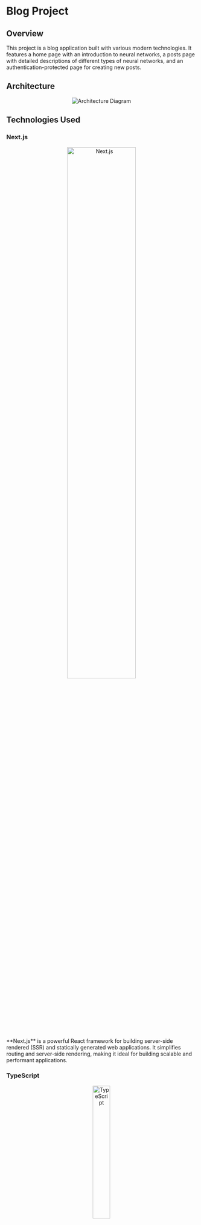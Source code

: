 # Blog Project

## Overview

This project is a blog application built with various modern technologies. It features a home page with an introduction to neural networks, a posts page with detailed descriptions of different types of neural networks, and an authentication-protected page for creating new posts.

## Architecture

<p align="center">
  <img src="image.png" alt="Architecture Diagram"  />
</p>

## Technologies Used

### Next.js

<p align="center">
  <img src="./src/pictures/next.png" alt="Next.js" width="60%" />
</p>
**Next.js** is a powerful React framework for building server-side rendered (SSR) and statically generated web applications. It simplifies routing and server-side rendering, making it ideal for building scalable and performant applications.

### TypeScript

<p align="center">
  <img src="./src/pictures/ts.png" alt="TypeScript" width="30%" />
</p>
**TypeScript** is a statically typed superset of JavaScript that adds optional types. It helps catch errors early and improves code quality by enforcing type safety throughout the development process.

### Prisma + SQLite

<p align="center">
  <img src="./src/pictures/prism.png" alt="Prisma" width="20%" /> 
</p>

<p align="center">
  <img src="./src/pictures/sql.png" alt="SQLite" width="45%" />
</p>

**Prisma** is an ORM (Object-Relational Mapping) tool that provides a type-safe query builder for database management. **SQLite** is used as the database for this project, offering a lightweight and efficient solution for data storage.

### Kinde for Authentication

<p align="center">
  <img src="./src/pictures/kind.jpg" alt="Kinde" width="30%" />
</p>
**Kinde** is used for authentication and user management. It provides features for secure login, session management, and route protection, ensuring that only authorized users can create or modify posts.

### React

<p align="center">
  <img src="./src/pictures/react.png" alt="React" width="30%" />
</p>
**React** is a JavaScript library for building user interfaces. It allows for the creation of reusable components and enhances the development of interactive and dynamic web applications.

### React-Katex

**React-Katex** is a library for rendering LaTeX mathematical expressions within React components. It is used to display complex mathematical formulas clearly and accurately.

### Tailwind CSS

<p align="center">
  <img src="./src/pictures/tailwind.png" alt="Tailwind CSS" width="30%" />
</p>
**Tailwind CSS** is a utility-first CSS framework that provides low-level utility classes for creating custom designs. It facilitates rapid and responsive styling, making it easier to develop aesthetically pleasing UIs.

## Features

- **Home Page**: Introduction to neural networks and their features.
- **Posts Page**: Detailed descriptions of various types of neural networks.
- **Create Post Page**: Requires authentication to create new posts with titles and content.

## Screenshots

### Home Page

<p align="center">
  <img src="./src/pictures/home.png" alt="Home Page" />
</p>

### Posts Page

<p align="center">
  <img src="./src/pictures/loading.png" alt="Create Post Page"  />
  <img src="./src/pictures/posts.png" alt="Posts Page" />
  <img src="./src/pictures/postBody.png" alt="Post Body" />
</p>

### Create Post Page

<p align="center">
  <img src="./src/pictures/accesscreatpost.png" alt="Create Post Page"  />
  <img src="./src/pictures/CNN.png" alt="Create Post Page"  />
  <img src="./src/pictures/prismaStudio.png" alt="Prisma Studio"  />
</p>

## Getting Started

First, run the development server:

```bash
npm run dev
# or
yarn dev
# or
pnpm dev
# or
bun dev


Open [http://localhost:3000](http://localhost:3000) with your browser to see the result.

You can start editing the page by modifying `app/page.tsx`. The page auto-updates as you edit the file.

This project uses [`next/font`](https://nextjs.org/docs/basic-features/font-optimization) to automatically optimize and load Inter, a custom Google Font.

## Learn More

To learn more about Next.js, take a look at the following resources:

- [Next.js Documentation](https://nextjs.org/docs) - learn about Next.js features and API.
- [Learn Next.js](https://nextjs.org/learn) - an interactive Next.js tutorial.

You can check out [the Next.js GitHub repository](https://github.com/vercel/next.js/) - your feedback and contributions are welcome!

## Deploy on Vercel

The easiest way to deploy your Next.js app is to use the [Vercel Platform](https://vercel.com/new?utm_medium=default-template&filter=next.js&utm_source=create-next-app&utm_campaign=create-next-app-readme) from the creators of Next.js.

Check out our [Next.js deployment documentation](https://nextjs.org/docs/deployment) for more details.
